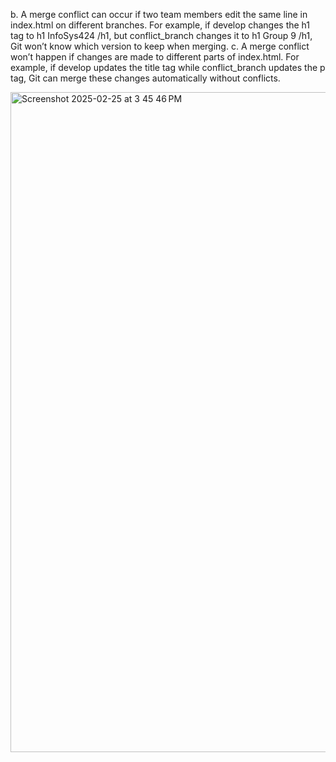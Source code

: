 b. A merge conflict can occur if two team members edit the same line in index.html on different branches. For example, if develop changes the h1 tag to h1 InfoSys424 /h1, but conflict_branch changes it to h1 Group 9 /h1, Git won’t know which version to keep when merging.
c. A merge conflict won’t happen if changes are made to different parts of index.html. For example, if develop updates the title tag while conflict_branch updates the p tag, Git can merge these changes automatically without conflicts.

<img width="1056" alt="Screenshot 2025-02-25 at 3 45 46 PM" src="https://github.com/user-attachments/assets/5d8c0e79-8c8e-4782-87c3-8b69583c8f6b" />
